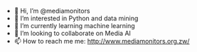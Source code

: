 - 👋 Hi, I’m @mediamonitors
- 👀 I’m interested in Python and data mining
- 🌱 I’m currently learning machine learning
- 💞️ I’m looking to collaborate on Media AI
- 📫 How to reach me me: http://www.mediamonitors.org.zw/

<!---
mediamonitors/mediamonitors is a ✨ special ✨ repository because its `README.md` (this file) appears on your GitHub profile.
You can click the Preview link to take a look at your changes.
--->

